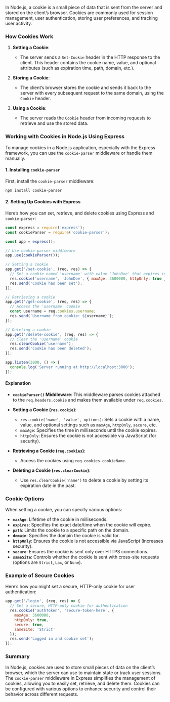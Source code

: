 In Node.js, a cookie is a small piece of data that is sent from the server and stored on the client’s browser. Cookies are commonly used for session management, user authentication, storing user preferences, and tracking user activity.

### How Cookies Work

1. **Setting a Cookie**:
   - The server sends a `Set-Cookie` header in the HTTP response to the client. This header contains the cookie name, value, and optional attributes (such as expiration time, path, domain, etc.).
   
2. **Storing a Cookie**:
   - The client’s browser stores the cookie and sends it back to the server with every subsequent request to the same domain, using the `Cookie` header.
   
3. **Using a Cookie**:
   - The server reads the `Cookie` header from incoming requests to retrieve and use the stored data.

### Working with Cookies in Node.js Using Express

To manage cookies in a Node.js application, especially with the Express framework, you can use the `cookie-parser` middleware or handle them manually.

#### 1. Installing `cookie-parser`

First, install the `cookie-parser` middleware:

```bash
npm install cookie-parser
```

#### 2. Setting Up Cookies with Express

Here’s how you can set, retrieve, and delete cookies using Express and `cookie-parser`:

```javascript
const express = require('express');
const cookieParser = require('cookie-parser');

const app = express();

// Use cookie-parser middleware
app.use(cookieParser());

// Setting a cookie
app.get('/set-cookie', (req, res) => {
  // Set a cookie named 'username' with value 'JohnDoe' that expires in 1 hour
  res.cookie('username', 'JohnDoe', { maxAge: 3600000, httpOnly: true });
  res.send('Cookie has been set');
});

// Retrieving a cookie
app.get('/get-cookie', (req, res) => {
  // Access the 'username' cookie
  const username = req.cookies.username;
  res.send(`Username from cookie: ${username}`);
});

// Deleting a cookie
app.get('/delete-cookie', (req, res) => {
  // Clear the 'username' cookie
  res.clearCookie('username');
  res.send('Cookie has been deleted');
});

app.listen(3000, () => {
  console.log('Server running at http://localhost:3000');
});
```

#### Explanation

- **`cookieParser()` Middleware**: This middleware parses cookies attached to the `req.headers.cookie` and makes them available under `req.cookies`.

- **Setting a Cookie (`res.cookie`)**:
  - `res.cookie('name', 'value', options)`: Sets a cookie with a name, value, and optional settings such as `maxAge`, `httpOnly`, `secure`, etc.
  - `maxAge`: Specifies the time in milliseconds until the cookie expires.
  - `httpOnly`: Ensures the cookie is not accessible via JavaScript (for security).

- **Retrieving a Cookie (`req.cookies`)**:
  - Access the cookies using `req.cookies.cookieName`.

- **Deleting a Cookie (`res.clearCookie`)**:
  - Use `res.clearCookie('name')` to delete a cookie by setting its expiration date in the past.

### Cookie Options

When setting a cookie, you can specify various options:

- **`maxAge`**: Lifetime of the cookie in milliseconds.
- **`expires`**: Specifies the exact date/time when the cookie will expire.
- **`path`**: Limits the cookie to a specific path on the domain.
- **`domain`**: Specifies the domain the cookie is valid for.
- **`httpOnly`**: Ensures the cookie is not accessible via JavaScript (increases security).
- **`secure`**: Ensures the cookie is sent only over HTTPS connections.
- **`sameSite`**: Controls whether the cookie is sent with cross-site requests (options are `Strict`, `Lax`, or `None`).

### Example of Secure Cookies

Here’s how you might set a secure, HTTP-only cookie for user authentication:

```javascript
app.get('/login', (req, res) => {
  // Set a secure, HTTP-only cookie for authentication
  res.cookie('authToken', 'secure-token-here', { 
    maxAge: 3600000, 
    httpOnly: true, 
    secure: true, 
    sameSite: 'Strict' 
  });
  res.send('Logged in and cookie set');
});
```

### Summary

In Node.js, cookies are used to store small pieces of data on the client’s browser, which the server can use to maintain state or track user sessions. The `cookie-parser` middleware in Express simplifies the management of cookies, allowing you to easily set, retrieve, and delete them. Cookies can be configured with various options to enhance security and control their behavior across different requests.